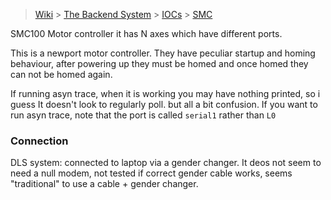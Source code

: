 > [Wiki](Home) > [The Backend System](The-Backend-System) > [IOCs](IOCs) > [SMC](SMC)

SMC100 Motor controller it has N axes which have different ports.

This is a newport motor controller. They have peculiar startup and homing behaviour, after powering up they must be homed and once homed they can not be homed again.

If running asyn trace, when it is working you may have nothing printed, so i guess It doesn't look to regularly poll. but all a bit confusion. If you want to run asyn trace, note that the port is called `serial1` rather than `L0`

### Connection

DLS system: connected to laptop via a gender changer. It deos not seem to need a null modem, not tested if correct gender cable works, seems "traditional" to use a cable + gender changer.
